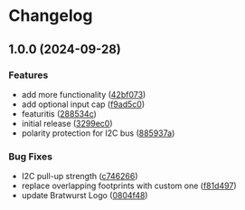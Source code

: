 # Changelog

## 1.0.0 (2024-09-28)


### Features

* add more functionality ([42bf073](https://github.com/Qeteshpony/BratwurstPower/commit/42bf073b20a51192894266ed7dfc9010e4ff245c))
* add optional input cap ([f9ad5c0](https://github.com/Qeteshpony/BratwurstPower/commit/f9ad5c03f8debc085c511e0277daebb1d7ae47f8))
* featuritis ([288534c](https://github.com/Qeteshpony/BratwurstPower/commit/288534c0020067c35910bc5ae02d2f1ec86f82bd))
* initial release ([3299ec0](https://github.com/Qeteshpony/BratwurstPower/commit/3299ec04ed7b1eef2d23c607cb947eac6ff95e5c))
* polarity protection for I2C bus ([885937a](https://github.com/Qeteshpony/BratwurstPower/commit/885937a8c72dc8286b168822046114b54a5149ed))


### Bug Fixes

* I2C pull-up strength ([c746266](https://github.com/Qeteshpony/BratwurstPower/commit/c746266ec7d45d97dd51fba9e075a3c7b3abfd47))
* replace overlapping footprints with custom one ([f81d497](https://github.com/Qeteshpony/BratwurstPower/commit/f81d49716fe83ee318ac00b530015c5b3a7d0b12))
* update Bratwurst Logo ([0804f48](https://github.com/Qeteshpony/BratwurstPower/commit/0804f482d519870464805ea4f0b06169f02ff373))
